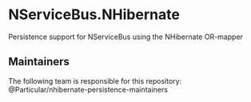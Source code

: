 NServiceBus.NHibernate
======================

Persistence support for NServiceBus using the NHibernate OR-mapper

## Maintainers
The following team is responsible for this repository: @Particular/nhibernate-persistence-maintainers
